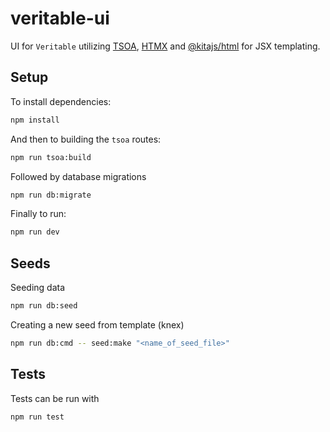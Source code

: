 # veritable-ui

UI for `Veritable` utilizing [TSOA](https://tsoa-community.github.io/docs/getting-started.html), [HTMX](https://htmx.org/) and [@kitajs/html](https://www.npmjs.com/package/@kitajs/html) for JSX templating.

## Setup

To install dependencies:

```bash
npm install
```

And then to building the `tsoa` routes:

```bash
npm run tsoa:build
```

Followed by database migrations

```bash
npm run db:migrate
```

Finally to run:

```bash
npm run dev
```

## Seeds

Seeding data

```bash
npm run db:seed
```

Creating a new seed from template (knex)

```bash
npm run db:cmd -- seed:make "<name_of_seed_file>"
```

## Tests

Tests can be run with

```bash
npm run test
```
